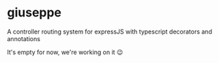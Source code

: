 # giuseppe
A controller routing system for expressJS with typescript decorators and annotations

It's empty for now, we're working on it :wink:
